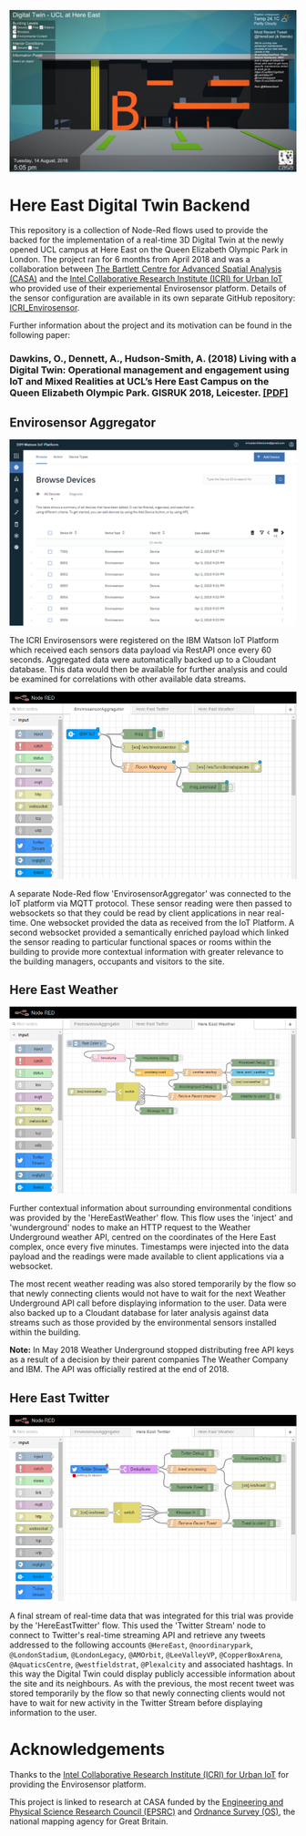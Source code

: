 ![Here East Digital Twin](images/Here_East_Digital_Twin.jpg)

Here East Digital Twin Backend
==========================

This repository is a collection of Node-Red flows used to provide the backed for the implementation of a real-time 3D Digital Twin at the newly opened UCL campus at Here East on the Queen Elizabeth Olympic Park in London. The project ran for 6 months from April 2018 and was a collaboration between [The Bartlett Centre for Advanced Spatial Analysis (CASA)](https://www.ucl.ac.uk/bartlett/casa/) and the [Intel Collaborative Research Institute (ICRI) for Urban IoT](http://cities.io/) who provided use of their experiemental Envirosensor platform. Details of the sensor configuration are available in its own separate GitHub repository: [ICRI_Envirosensor](https://github.com/virtualarchitectures/ICRI_Envirosensor).

Further information about the project and its motivation can be found in the following paper:

### Dawkins, O., Dennett, A., Hudson-Smith, A. (2018) Living with a Digital Twin: Operational management and engagement using IoT and Mixed Realities at UCL’s Here East Campus on the Queen Elizabeth Olympic Park. GISRUK 2018, Leicester. [[PDF]](https://www.researchgate.net/profile/Oliver_Dawkins/publication/324702983_Living_with_a_Digital_Twin_Operational_management_and_engagement_using_IoT_and_Mixed_Realities_at_UCL%27s_Here_East_Campus_on_the_Queen_Elizabeth_Olympic_Park/links/5adddd11a6fdcc29358ba112/Living-with-a-Digital-Twin-Operational-management-and-engagement-using-IoT-and-Mixed-Realities-at-UCLs-Here-East-Campus-on-the-Queen-Elizabeth-Olympic-Park.pdf)

## Envirosensor Aggregator

![IBM Watson IoT Platform](images/IBM_Watson_IoT_Platform.PNG)

The ICRI Envirosensors were registered on the IBM Watson IoT Platform which received each sensors data payload via RestAPI once every 60 seconds. Aggregated data were automatically backed up to a Cloudant database. This data would then be available for further analysis and could be examined for correlations with other available data streams. 

![Envirosensor Aggregator](images/EnvirosensorAggregator.PNG)

A separate Node-Red flow 'EnvirosensorAggregator' was connected to the IoT platform via MQTT protocol. These sensor reading were then passed to websockets so that they could be read by client applications in near real-time. One websocket provided the data as received from the IoT Platform. A second websocket provided a semantically enriched payload which linked the sensor reading to particular functional spaces or rooms within the building to provide more contextual information with greater relevance to the building managers, occupants and visitors to the site.

## Here East Weather

![Here East Weather](images/HereEastWeather.PNG)

Further contextual information about surrounding environmental conditions was provided by the 'HereEastWeather' flow. This flow uses the 'inject' and 'wunderground' nodes to make an HTTP request to the Weather Underground weather API, centred on the coordinates of the Here East complex, once every five minutes. Timestamps were injected into the data payload and the readings were made available to client applications via a websocket. 

The most recent weather reading was also stored temporarily by the flow so that newly connecting clients would not have to wait for the next Weather Underground API call before displaying information to the user. Data were also backed up to a Cloudant database for later analysis against data streams such as those provided by the environmental sensors installed within the building.

**Note:** In May 2018 Weather Underground stopped distributing free API keys as a result of a decision by their parent companies The Weather Company and IBM. The API was officially restired at the end of 2018.

## Here East Twitter

![Here East Twitter](images/HereEastTwitter.PNG)

A final stream of real-time data that was integrated for this trial was provide by the 'HereEastTwitter' flow. This used the 'Twitter Stream' node to connect to Twitter's real-time streaming API and retrieve any tweets addressed to the following accounts `@HereEast`, `@noordinarypark`, `@LondonStadium`, `@LondonLegacy`, `@AMOrbit`, `@LeeValleyVP`, `@CopperBoxArena`, `@AquaticsCentre`, `@westfieldstrat`, `@Plexalcity` and associated hashtags. In this way the Digital Twin could display publicly accessible information about the site and its neighbours. As with the previous, the most recent tweet was stored temporarily by the flow so that newly connecting clients would not have to wait for new activity in the Twitter Stream before displaying information to the user.

# Acknowledgements
Thanks to the [Intel Collaborative Research Institute (ICRI) for Urban IoT](http://cities.io/) for providing the Envirosensor platform.

This project is linked to research at CASA funded by the [Engineering and Physical Science Research Council (EPSRC)](https://epsrc.ukri.org/) and [Ordnance Survey (OS)](https://www.ordnancesurvey.co.uk/), the national mapping agency for Great Britain. 
